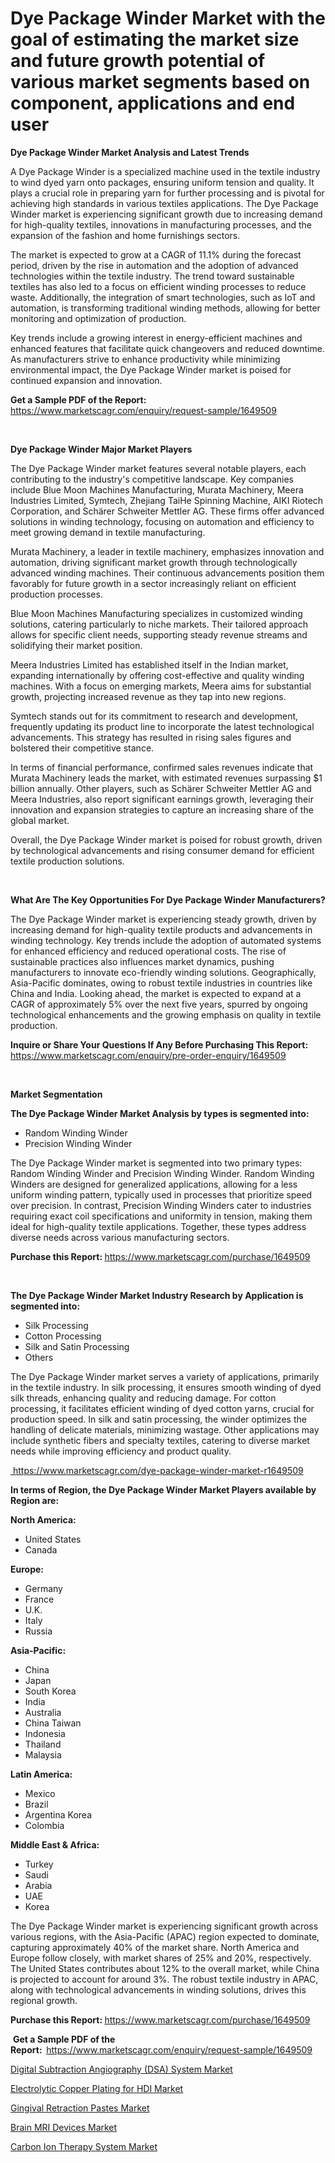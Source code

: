 <p><h1>Dye Package Winder Market with the goal of estimating the market size and future growth potential of various market segments based on component, applications and end user</h1></p><p><strong>Dye Package Winder Market Analysis and Latest Trends</strong></p>
<p><p>A Dye Package Winder is a specialized machine used in the textile industry to wind dyed yarn onto packages, ensuring uniform tension and quality. It plays a crucial role in preparing yarn for further processing and is pivotal for achieving high standards in various textiles applications. The Dye Package Winder market is experiencing significant growth due to increasing demand for high-quality textiles, innovations in manufacturing processes, and the expansion of the fashion and home furnishings sectors.</p><p>The market is expected to grow at a CAGR of 11.1% during the forecast period, driven by the rise in automation and the adoption of advanced technologies within the textile industry. The trend toward sustainable textiles has also led to a focus on efficient winding processes to reduce waste. Additionally, the integration of smart technologies, such as IoT and automation, is transforming traditional winding methods, allowing for better monitoring and optimization of production.</p><p>Key trends include a growing interest in energy-efficient machines and enhanced features that facilitate quick changeovers and reduced downtime. As manufacturers strive to enhance productivity while minimizing environmental impact, the Dye Package Winder market is poised for continued expansion and innovation.</p></p>
<p><strong>Get a Sample PDF of the Report:&nbsp;</strong> <a href="https://www.marketscagr.com/enquiry/request-sample/1649509?utm_campaign=1267&utm_medium=2&utm_source=Github&utm_content=ia&utm_term=15102024&utm_id=dye-package-winder">https://www.marketscagr.com/enquiry/request-sample/1649509</a></p>
<p>&nbsp;</p>
<p><strong>Dye Package Winder Major Market Players</strong></p>
<p><p>The Dye Package Winder market features several notable players, each contributing to the industry's competitive landscape. Key companies include Blue Moon Machines Manufacturing, Murata Machinery, Meera Industries Limited, Symtech, Zhejiang TaiHe Spinning Machine, AIKI Riotech Corporation, and Schärer Schweiter Mettler AG. These firms offer advanced solutions in winding technology, focusing on automation and efficiency to meet growing demand in textile manufacturing.</p><p>Murata Machinery, a leader in textile machinery, emphasizes innovation and automation, driving significant market growth through technologically advanced winding machines. Their continuous advancements position them favorably for future growth in a sector increasingly reliant on efficient production processes.</p><p>Blue Moon Machines Manufacturing specializes in customized winding solutions, catering particularly to niche markets. Their tailored approach allows for specific client needs, supporting steady revenue streams and solidifying their market position.</p><p>Meera Industries Limited has established itself in the Indian market, expanding internationally by offering cost-effective and quality winding machines. With a focus on emerging markets, Meera aims for substantial growth, projecting increased revenue as they tap into new regions.</p><p>Symtech stands out for its commitment to research and development, frequently updating its product line to incorporate the latest technological advancements. This strategy has resulted in rising sales figures and bolstered their competitive stance.</p><p>In terms of financial performance, confirmed sales revenues indicate that Murata Machinery leads the market, with estimated revenues surpassing $1 billion annually. Other players, such as Schärer Schweiter Mettler AG and Meera Industries, also report significant earnings growth, leveraging their innovation and expansion strategies to capture an increasing share of the global market.</p><p>Overall, the Dye Package Winder market is poised for robust growth, driven by technological advancements and rising consumer demand for efficient textile production solutions.</p></p>
<p>&nbsp;</p>
<p><strong>What Are The Key Opportunities For Dye Package Winder Manufacturers?</strong></p>
<p><p>The Dye Package Winder market is experiencing steady growth, driven by increasing demand for high-quality textile products and advancements in winding technology. Key trends include the adoption of automated systems for enhanced efficiency and reduced operational costs. The rise of sustainable practices also influences market dynamics, pushing manufacturers to innovate eco-friendly winding solutions. Geographically, Asia-Pacific dominates, owing to robust textile industries in countries like China and India. Looking ahead, the market is expected to expand at a CAGR of approximately 5% over the next five years, spurred by ongoing technological enhancements and the growing emphasis on quality in textile production.</p></p>
<p><strong>Inquire or Share Your Questions If Any Before Purchasing This Report:</strong> <a href="https://www.marketscagr.com/enquiry/pre-order-enquiry/1649509?utm_campaign=1267&utm_medium=2&utm_source=Github&utm_content=ia&utm_term=15102024&utm_id=dye-package-winder">https://www.marketscagr.com/enquiry/pre-order-enquiry/1649509</a></p>
<p>&nbsp;</p>
<p><strong>Market Segmentation</strong></p>
<p><strong>The Dye Package Winder Market Analysis by types is segmented into:</strong></p>
<p><ul><li>Random Winding Winder</li><li>Precision Winding Winder</li></ul></p>
<p><p>The Dye Package Winder market is segmented into two primary types: Random Winding Winder and Precision Winding Winder. Random Winding Winders are designed for generalized applications, allowing for a less uniform winding pattern, typically used in processes that prioritize speed over precision. In contrast, Precision Winding Winders cater to industries requiring exact coil specifications and uniformity in tension, making them ideal for high-quality textile applications. Together, these types address diverse needs across various manufacturing sectors.</p></p>
<p><strong>Purchase this Report:&nbsp;</strong><a href="https://www.marketscagr.com/purchase/1649509?utm_campaign=1267&utm_medium=2&utm_source=Github&utm_content=ia&utm_term=15102024&utm_id=dye-package-winder">https://www.marketscagr.com/purchase/1649509</a></p>
<p>&nbsp;</p>
<p><strong>The Dye Package Winder Market Industry Research by Application is segmented into:</strong></p>
<p><ul><li>Silk Processing</li><li>Cotton Processing</li><li>Silk and Satin Processing</li><li>Others</li></ul></p>
<p><p>The Dye Package Winder market serves a variety of applications, primarily in the textile industry. In silk processing, it ensures smooth winding of dyed silk threads, enhancing quality and reducing damage. For cotton processing, it facilitates efficient winding of dyed cotton yarns, crucial for production speed. In silk and satin processing, the winder optimizes the handling of delicate materials, minimizing wastage. Other applications may include synthetic fibers and specialty textiles, catering to diverse market needs while improving efficiency and product quality.</p></p>
<p><a href="https://www.marketscagr.com/dye-package-winder-market-r1649509?utm_campaign=1267&utm_medium=2&utm_source=Github&utm_content=ia&utm_term=15102024&utm_id=dye-package-winder">&nbsp;https://www.marketscagr.com/dye-package-winder-market-r1649509</a></p>
<p><strong>In terms of Region, the Dye Package Winder Market Players available by Region are:</strong></p>
<p>
    <p> <strong> North America: </strong>
        <ul>
            <li>United States</li>
            <li>Canada</li>
        </ul>
        </p> 
    <p> <strong> Europe: </strong>
        <ul>
            <li>Germany</li>
            <li>France</li>
            <li>U.K.</li>
            <li>Italy</li>
            <li>Russia</li>
        </ul>
        </p> 
    <p> <strong> Asia-Pacific: </strong>
        <ul>
            <li>China</li>
            <li>Japan</li>
            <li>South Korea</li>
            <li>India</li>
            <li>Australia</li>
            <li>China Taiwan</li>
            <li>Indonesia</li>
            <li>Thailand</li>
            <li>Malaysia</li>
        </ul>
        </p> 
    <p> <strong> Latin America: </strong>
        <ul>
            <li>Mexico</li>
            <li>Brazil</li>
            <li>Argentina Korea</li>
            <li>Colombia</li>
        </ul>
        </p> 
    <p> <strong> Middle East & Africa: </strong>
        <ul>
            <li>Turkey</li>
            <li>Saudi</li>
            <li>Arabia</li>
            <li>UAE</li>
            <li>Korea</li>
        </ul>
    </p>
    </p>
<p><p>The Dye Package Winder market is experiencing significant growth across various regions, with the Asia-Pacific (APAC) region expected to dominate, capturing approximately 40% of the market share. North America and Europe follow closely, with market shares of 25% and 20%, respectively. The United States contributes about 12% to the overall market, while China is projected to account for around 3%. The robust textile industry in APAC, along with technological advancements in winding solutions, drives this regional growth.</p></p>
<p><strong>Purchase this Report: </strong><a href="https://www.marketscagr.com/purchase/1649509?utm_campaign=1267&utm_medium=2&utm_source=Github&utm_content=ia&utm_term=15102024&utm_id=dye-package-winder">https://www.marketscagr.com/purchase/1649509</a></p>
<p>&nbsp;<strong>Get a Sample PDF of the Report:&nbsp;&nbsp;</strong><a href="https://www.marketscagr.com/enquiry/request-sample/1649509?utm_campaign=1267&utm_medium=2&utm_source=Github&utm_content=ia&utm_term=15102024&utm_id=dye-package-winder">https://www.marketscagr.com/enquiry/request-sample/1649509</a></p>
<p><strong></strong></p>
<p><p><a href="https://www.linkedin.com/pulse/competitive-intelligence-digital-subtraction-angiography-dsa-xnywf?trk=public_post_embed_feed-article-content&utm_campaign=1267&utm_medium=2&utm_source=Github&utm_content=ia&utm_term=15102024&utm_id=dye-package-winder">Digital Subtraction Angiography (DSA) System Market</a></p><p><a href="https://github.com/rex7gillon/Market-Research-Report-List-1/blob/main/electrolytic-copper-plating-for-hdi-market.md?utm_campaign=1267&utm_medium=2&utm_source=Github&utm_content=ia&utm_term=15102024&utm_id=dye-package-winder">Electrolytic Copper Plating for HDI Market</a></p><p><a href="https://www.linkedin.com/pulse/pioneering-growth-analyzing-global-gingival-retraction-pastes-vatqf?trk=public_post_embed_feed-article-content&utm_campaign=1267&utm_medium=2&utm_source=Github&utm_content=ia&utm_term=15102024&utm_id=dye-package-winder">Gingival Retraction Pastes Market</a></p><p><a href="https://github.com/juliaficg7n3/Market-Research-Report-List-1/blob/main/brain-mri-devices-market.md?utm_campaign=1267&utm_medium=2&utm_source=Github&utm_content=ia&utm_term=15102024&utm_id=dye-package-winder">Brain MRI Devices Market</a></p><p><a href="https://www.linkedin.com/pulse/carbon-ion-therapy-system-value-chain-analysis-from-raw-materials-r7dcf?trk=public_post_embed_feed-article-content&utm_campaign=1267&utm_medium=2&utm_source=Github&utm_content=ia&utm_term=15102024&utm_id=dye-package-winder">Carbon Ion Therapy System Market</a></p></p>